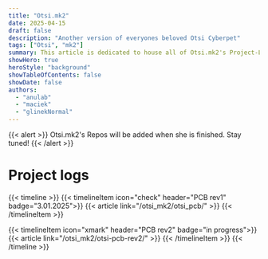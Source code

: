 ```yaml
---
title: "Otsi.mk2"
date: 2025-04-15
draft: false
description: "Another version of everyones beloved Otsi Cyberpet"
tags: ["Otsi", "mk2"]
summary: This article is dedicated to house all of Otsi.mk2's Project-Logs. Enjoy!
showHero: true
heroStyle: "background"
showTableOfContents: false
showDate: false
authors:
  - "anulab"
  - "maciek"
  - "glinekNormal"
---
```


{{< alert >}}
Otsi.mk2's Repos will be added when she is finished. Stay tuned!
{{< /alert >}}
#  
##        
# Project logs
{{< timeline >}}
{{< timelineItem icon="check" header="PCB rev1" badge="3.01.2025">}}
{{< article link="/otsi_mk2/otsi_pcb/" >}}
{{< /timelineItem >}}

{{< timelineItem icon="xmark" header="PCB rev2" badge="in progress">}}
{{< article link="/otsi_mk2/otsi-pcb-rev2/" >}}
{{< /timelineItem >}}
{{< /timeline >}}